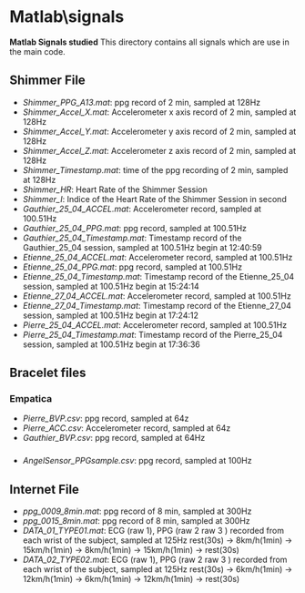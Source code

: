# Matlab\signals
**Matlab Signals studied**
This directory contains all signals which are use in the main code.

## Shimmer File
- *Shimmer_PPG_A13.mat*: ppg record of 2 min, sampled at 128Hz
- *Shimmer_Accel_X.mat*: Accelerometer x axis record of 2 min, sampled at 128Hz
- *Shimmer_Accel_Y.mat*: Accelerometer y axis record of 2 min, sampled at 128Hz
- *Shimmer_Accel_Z.mat*: Accelerometer z axis record of 2 min, sampled at 128Hz
- *Shimmer_Timestamp.mat*: time of the ppg recording of 2 min, sampled at 128Hz
- *Shimmer_HR*: Heart Rate of the Shimmer Session
- *Shimmer_I*: Indice of the Heart Rate of the Shimmer Session in second
- *Gauthier_25_04_ACCEL.mat*: Accelerometer record, sampled at 100.51Hz
- *Gauthier_25_04_PPG.mat*: ppg record, sampled at 100.51Hz
- *Gauthier_25_04_Timestamp.mat*: Timestamp record of the Gauthier_25_04 session, sampled at 100.51Hz begin at 12:40:59
- *Etienne_25_04_ACCEL.mat*: Accelerometer record, sampled at 100.51Hz
- *Etienne_25_04_PPG.mat*: ppg record, sampled at 100.51Hz
- *Etienne_25_04_Timestamp.mat*: Timestamp record of the Etienne_25_04 session, sampled at 100.51Hz begin at 15:24:14
- *Etienne_27_04_ACCEL.mat*: Accelerometer record, sampled at 100.51Hz
- *Etienne_27_04_Timestamp.mat*: Timestamp record of the Etienne_27_04 session, sampled at 100.51Hz begin at 17:24:12
- *Pierre_25_04_ACCEL.mat*: Accelerometer record, sampled at 100.51Hz
- *Pierre_25_04_Timestamp.mat*: Timestamp record of the Pierre_25_04 session, sampled at 100.51Hz begin at 17:36:36


## Bracelet files
### Empatica
- *Pierre_BVP.csv*: ppg record, sampled at 64z
- *Pierre_ACC.csv*: Accelerometer record, sampled at 64z
- *Gauthier_BVP.csv*: ppg record, sampled at 64Hz
###
- *AngelSensor_PPGsample.csv*: ppg record, sampled at 100Hz


## Internet File
- *ppg_0009_8min.mat*: ppg record of 8 min, sampled at 300Hz
- *ppg_0015_8min.mat*: ppg record of 8 min, sampled at 300Hz
- *DATA_01_TYPE01.mat*: ECG (raw 1), PPG (raw 2 raw 3 ) recorded from each wrist of the subject, sampled at 125Hz
rest(30s) -> 8km/h(1min) -> 15km/h(1min) -> 8km/h(1min) -> 15km/h(1min) -> rest(30s)
- *DATA_02_TYPE02.mat*: ECG (raw 1), PPG (raw 2 raw 3 ) recorded from each wrist of the subject, sampled at 125Hz
rest(30s) -> 6km/h(1min) -> 12km/h(1min) -> 6km/h(1min) -> 12km/h(1min) -> rest(30s)


